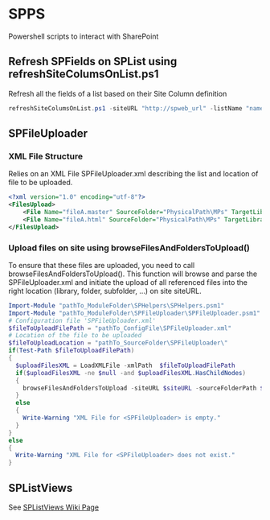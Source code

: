 # SPPS
Powershell scripts to interact with SharePoint


##  Refresh SPFields on SPList using refreshSiteColumsOnList.ps1
Refresh all the fields of a list based on their Site Column definition
```Powershell
refreshSiteColumsOnList.ps1 -siteURL "http://spweb_url" -listName "name of the list"
```

##  SPFileUploader

### XML File Structure
Relies on an XML File SPFileUploader.xml describing the list and location of file to be uploaded.
```XML
<?xml version="1.0" encoding="utf-8"?>
<FilesUpload>
	<File Name="fileA.master" SourceFolder="PhysicalPath\MPs" TargetLibrary="Master Page Gallery" TargetFolder="CustomFolder"></File>
	<File Name="fileA.html" SourceFolder="PhysicalPath\MPs" TargetLibrary="Master Page Gallery" TargetFolder="CustomFolder"></File>
</FilesUpload>
```

### Upload files on site using browseFilesAndFoldersToUpload()
To ensure that these files are uploaded, you need to call browseFilesAndFoldersToUpload().
This function will browse and parse the SPFileUploader.xml and initiate the upload of all referenced files into the right location (library, folder, subfolder, ...) on site siteURL.

```Powershell
Import-Module "pathTo_ModuleFolder\SPHelpers\SPHelpers.psm1"
Import-Module "pathTo_ModuleFolder\SPFileUploader\SPFileUploader.psm1"
# Configuration file 'SPFileUploader.xml'
$fileToUploadFilePath = "pathTo_ConfigFile\SPFileUploader.xml"
# Location of the file to be uploaded
$fileToUploadLocation = "pathTo_SourceFolder\SPFileUploader\"
if(Test-Path $fileToUploadFilePath)
{
  $uploadFilesXML = LoadXMLFile -xmlPath  $fileToUploadFilePath
  if($uploadFilesXML -ne $null -and $uploadFilesXML.HasChildNodes)
  {
    browseFilesAndFoldersToUpload -siteURL $siteURL -sourceFolderPath $fileToUploadLocation -uploadFilesXML $uploadFilesXML 
  }
  else
  {
    Write-Warning "XML File for <SPFileUploader> is empty." 
  }
}
else
{
  Write-Warning "XML File for <SPFileUploader> does not exist."
}
```

## SPListViews
See [SPListViews Wiki Page](https://github.com/OhNotreDame/SPPS/wiki/SPListViews)



